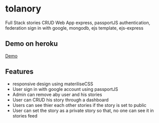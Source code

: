 # tolanory
Full Stack stories CRUD Web App express, passportJS authentication, federation sign in with google, mongodb, ejs template, ejs-express

## Demo on heroku

[Demo](https://tolanory.herokuapp.com/dashboard)

## Features
  - responsive design using materiliseCSS
  - User sign in with google account using passportJS
  - Admin can remove aby user and his stories
  - User can CRUD his story through a dashboard
  - Users can see thier each other stories if the story is set to public
  - User can set the story as a private story so that, no one can see it in stories feed 
